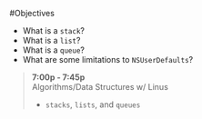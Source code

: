 #Objectives
* What is a `stack`?
* What is a `list`?  
* What is a `queue`?
* What are some limitations to `NSUserDefaults`?

> **7:00p - 7:45p**  
> Algorithms/Data Structures w/ Linus
> * `stacks`, `lists`, and `queues`
